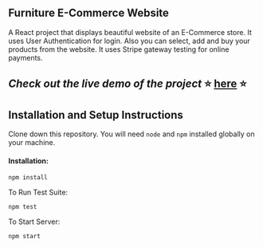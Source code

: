 ## Furniture E-Commerce Website

A React project that displays beautiful website of an E-Commerce store. It uses User Authentication for login. Also you can select, add and buy your products from the website. It uses Stripe gateway testing for online payments.

## _Check out the live demo of the project_ ⭐ [here](https://react-practice-furniture-store1.netlify.app/) ⭐

## Installation and Setup Instructions

Clone down this repository. You will need `node` and `npm` installed globally on your machine.

#### Installation:

`npm install`

To Run Test Suite:

`npm test`

To Start Server:

`npm start`
